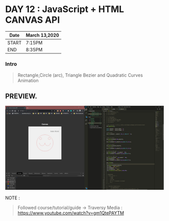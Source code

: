 # DAY 12 : JavaScript + HTML CANVAS API

| Date | March 13,2020 |
| ------ | ------ |
| START |7:15PM |
| END | 8:35PM |

### Intro
> Rectangle,Circle (arc), Triangle
> Bezier and Quadratic Curves
> Animation

## PREVIEW.
![Preview](Untitled.jpg)

NOTE : 
> Followed course/tutorial/guide -> Traversy Media : https://www.youtube.com/watch?v=gm1QtePAYTM
